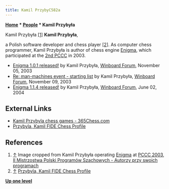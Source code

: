 ```yaml
---
title: Kamil PrzybyC582a
---
```

**[Home](Home "Home") \* [People](People "People") \* Kamil Przybyła**



 [](http://mpps.maciej.szmit.info/mpps-2/autorzy/image3.html) Kamil Przybyła <a id="cite-note-1" href="#cite-ref-1">[1]</a> 
**Kamil Przybyła**,  

a Polish software developer and chess player <a id="cite-note-2" href="#cite-ref-2">[2]</a>. 
As computer chess programmer, Kamil Przybyła is author of chess engine [Enigma](Enigma "Enigma"), which participated at the [2nd PCCC](PCCC_2003 "PCCC 2003") in 2003.






* [Enigma 1.0.1 released!](http://www.open-aurec.com/wbforum/viewtopic.php?f=18&t=44992&p=171204) by Kamil Przybyła, [Winboard Forum](Computer_Chess_Forums "Computer Chess Forums"), November 05, 2003
* [Re: man-machines event - starting list](http://www.open-aurec.com/wbforum/viewtopic.php?f=18&t=45048&start=1) by Kamil Przybyła, [Winboard Forum](Computer_Chess_Forums "Computer Chess Forums"), November 09, 2003
* [Enigma 1.1.4 released!](http://www.open-aurec.com/wbforum/viewtopic.php?f=18&t=47747&p=180513) by Kamil Przybyła, [Winboard Forum](Computer_Chess_Forums "Computer Chess Forums"), June 02, 2004


## External Links


* [Kamil Przybyla chess games - 365Chess.com](https://www.365chess.com/players/Kamil_Przybyla)
* [Przybyla, Kamil FIDE Chess Profile](https://ratings.fide.com/profile/1137522)


## References


1. <a id="cite-ref-1" href="#cite-note-1">↑</a> Image cropped from Kamil Przybyła operating [Enigma](Enigma "Enigma") at [PCCC 2003](PCCC_2003 "PCCC 2003"), [II Mistrzostwa Polski Programów Szachowych - Autorzy przy swoich programach](http://mpps.maciej.szmit.info/mpps-2/autorzy/)
2. <a id="cite-ref-2" href="#cite-note-2">↑</a> [Przybyla, Kamil FIDE Chess Profile](https://ratings.fide.com/profile/1137522)

**[Up one level](People "People")**







 
